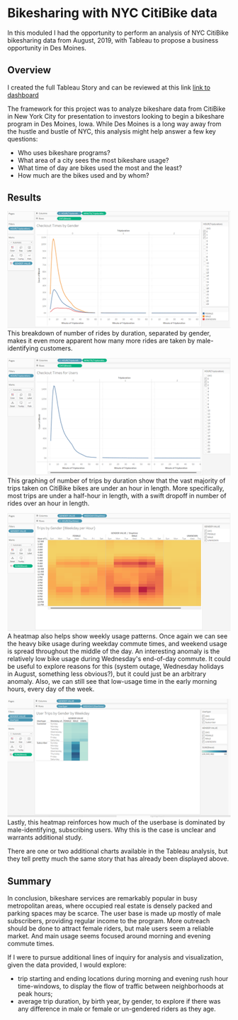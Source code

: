 # Bikesharing with NYC CitiBike data

In this moduled I had the opportunity to perform an analysis of NYC CitiBike bikesharing data from August, 2019, with Tableau to propose a business
opportunity in Des Moines.

## Overview

I created the full Tableau Story and can be reviewed at this link [link to dashboard](https://public.tableau.com/views/Module14ChallengeNYCCitiBike/Module14ChallengeNYCCitiBike?:language=en-US&publish=yes&:display_count=n&:origin=viz_share_link)

The framework for this project was to analyze bikeshare data from CitiBike in New York City for presentation to investors looking to begin a bikeshare program in Des Moines, Iowa. While Des Moines is a long way away from the hustle and bustle of NYC, this analysis might help answer a few key questions:

* Who uses bikeshare programs?
* What area of a city sees the most bikeshare usage?
* What time of day are bikes used the most and the least?
* How much are the bikes used and by whom?

## Results

![My Image](images/Checkout_Times_by_Gender.png)
This breakdown of number of rides by duration, separated by gender, makes it even more apparent how many more rides are taken by male-identifying customers.

![My Image](images/Checkout_Times_for_Users.png)
This graphing of number of trips by duration show that the vast majority of trips taken on CitiBike bikes are under an hour in length. More specifically, most trips are under a half-hour in length, with a swift dropoff in number of rides over an hour in length.

![My Image](images/Trips_by_Gender_(Weekday_per_Hour).png)
A heatmap also helps show weekly usage patterns. Once again we can see the heavy bike usage during weekday commute times, and weekend usage is spread throughout the middle of the day. An interesting anomaly is the relatively low bike usage during Wednesday's end-of-day commute. It could be useful to explore reasons for this (system outage, Wednesday holidays in August, something less obvious?), but it could just be an arbitrary anomaly. Also, we can still see that low-usage time in the early morning hours, every day of the week.

![My Image](images/User_Trips_by_Gender_by_Weekday.png)
Lastly, this heatmap reinforces how much of the userbase is dominated by male-identifying, subscribing users. Why this is the case is unclear and warrants additional study.

There are one or two additional charts available in the Tableau analysis, but they tell pretty much the same story that has already been displayed above.


## Summary

In conclusion, bikeshare services are remarkably popular in busy metropolitan areas, where occupied real estate is densely packed and parking spaces may be scarce. The user base is made up mostly of male subscribers, providing regular income to the program. More outreach should be done to attract female riders, but male users seem a reliable market. And main usage seems focused around morning and evening commute times.

If I were to pursue additional lines of inquiry for analysis and visualization, given the data provided, I would explore:

* trip starting and ending locations during morning and evening rush hour time-windows, to display the flow of traffic between neighborhoods at peak hours;
* average trip duration, by birth year, by gender, to explore if there was any difference in male or female or un-gendered riders as they age.

